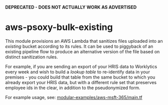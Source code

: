 **DEPRECATED - DOES NOT ACTUALLY WORK AS ADVERTISED**

# aws-psoxy-bulk-existing

This module provisions an AWS Lambda that sanitizes files uploaded into an *existing* bucket
according to its rules. It can be used to piggyback of an existing pipeline flow to produce an
alternative version of the file based on distinct sanitization rules.

For example, if you are sending an export of your HRIS data to Worklytics every week and wish to
build a *lookup table* to re-identify data in your premises - you could build that table from the
same bucket to which you already export your HRIS data, but with a different rule set that preserves
employee ids in the clear, in addition to the pseudonymized form.

For example usage, see: [modular-examples/aws-msft-365/main.tf](../../modular-examples/aws-msft-365/main.tf)
